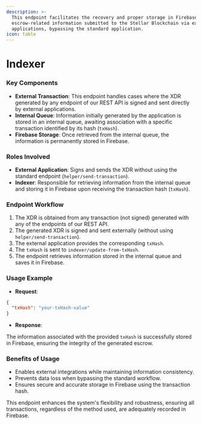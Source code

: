 ```yaml
---
description: >-
  This endpoint facilitates the recovery and proper storage in Firebase of
  escrow-related information submitted to the Stellar Blockchain via external
  applications, bypassing the standard application.
icon: table
---
```


# Indexer

### Key Components

* **External Transaction**: This endpoint handles cases where the XDR generated by any endpoint of our REST API is signed and sent directly by external applications.
* **Internal Queue**: Information initially generated by the application is stored in an internal queue, awaiting association with a specific transaction identified by its hash (`txHash`).
* **Firebase Storage**: Once retrieved from the internal queue, the information is permanently stored in Firebase.

### Roles Involved

* **External Application**: Signs and sends the XDR without using the standard endpoint (`helper/send-transaction`).
* **Indexer**: Responsible for retrieving information from the internal queue and storing it in Firebase upon receiving the transaction hash (`txHash`).

### Endpoint Workflow

1. The XDR is obtained from any transaction (not signed) generated with any of the endpoints of our REST API.
2. The generated XDR is signed and sent externally (without using `helper/send-transaction`).
3. The external application provides the corresponding `txHash`.
4. The `txHash` is sent to `indexer/update-from-txHash`.
5. The endpoint retrieves information stored in the internal queue and saves it in Firebase.

### Usage Example

* **Request**:

```json
{
  "txHash": "your-txHash-value"
}
```

* **Response**:

The information associated with the provided `txHash` is successfully stored in Firebase, ensuring the integrity of the generated escrow.

### Benefits of Usage

* Enables external integrations while maintaining information consistency.
* Prevents data loss when bypassing the standard workflow.
* Ensures secure and accurate storage in Firebase using the transaction hash.

This endpoint enhances the system's flexibility and robustness, ensuring all transactions, regardless of the method used, are adequately recorded in Firebase.
